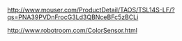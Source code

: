 http://www.mouser.com/ProductDetail/TAOS/TSL14S-LF/?qs=PNA39PVDnFrocG3Ld3QBNceBFc5zBCLi

http://www.robotroom.com/ColorSensor.html
